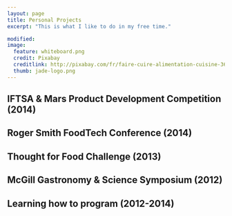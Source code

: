 ```yaml
---
layout: page
title: Personal Projects
excerpt: "This is what I like to do in my free time."

modified: 
image: 
  feature: whiteboard.png
  credit: Pixabay 
  creditlink: http://pixabay.com/fr/faire-cuire-alimentation-cuisine-366875/
  thumb: jade-logo.png
---
```


## IFTSA & Mars Product Development Competition (2014)

## Roger Smith FoodTech Conference (2014)

## Thought for Food Challenge (2013)

## McGill Gastronomy & Science Symposium (2012)

## Learning how to program (2012-2014)
